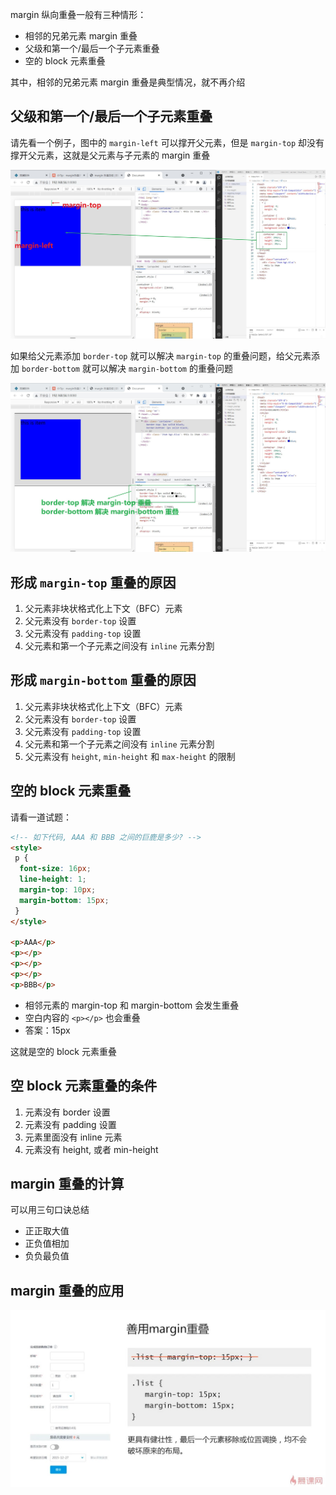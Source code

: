 margin 纵向重叠一般有三种情形：

- 相邻的兄弟元素 margin 重叠
- 父级和第一个/最后一个子元素重叠
- 空的 block 元素重叠

其中，相邻的兄弟元素 margin 重叠是典型情况，就不再介绍

## 父级和第一个/最后一个子元素重叠

请先看一个例子，图中的 `margin-left` 可以撑开父元素，但是 `margin-top` 却没有撑开父元素，这就是父元素与子元素的 margin 重叠

![](./assets/margin-collapse1.jpg)

如果给父元素添加 `border-top` 就可以解决 `margin-top` 的重叠问题，给父元素添加 `border-bottom` 就可以解决 `margin-bottom` 的重叠问题

![](./assets/margin-collapse2.jpg)

## 形成 `margin-top` 重叠的原因

1. 父元素非块状格式化上下文（BFC）元素
2. 父元素没有 `border-top` 设置
3. 父元素没有 `padding-top` 设置
4. 父元素和第一个子元素之间没有 `inline` 元素分割

## 形成 `margin-bottom` 重叠的原因

1. 父元素非块状格式化上下文（BFC）元素
2. 父元素没有 `border-top` 设置
3. 父元素没有 `padding-top` 设置
4. 父元素和第一个子元素之间没有 `inline` 元素分割
5. 父元素没有 `height`, `min-height` 和 `max-height` 的限制

## 空的 block 元素重叠

请看一道试题：

```html
<!-- 如下代码, AAA 和 BBB 之间的巨鹿是多少? -->
<style>
 p {
  font-size: 16px;
  line-height: 1;
  margin-top: 10px;
  margin-bottom: 15px;
 }
</style>

<p>AAA</p>
<p></p>
<p></p>
<p></p>
<p>BBB</p>
```

- 相邻元素的 margin-top 和 margin-bottom 会发生重叠
- 空白内容的 `<p></p>` 也会重叠
- 答案：15px

这就是空的 block 元素重叠

## 空 block 元素重叠的条件

1. 元素没有 border 设置
2. 元素没有 padding 设置
3. 元素里面没有 inline 元素
4. 元素没有 height, 或者 min-height

## margin 重叠的计算

可以用三句口诀总结

- 正正取大值
- 正负值相加
- 负负最负值

## margin 重叠的应用

![](./assets/margin-collapse3.jpg)
